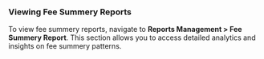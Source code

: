 ### Viewing Fee Summery Reports

To view fee summery reports, navigate to **Reports Management > Fee Summery Report**. This section allows you to access detailed analytics and insights on fee summery patterns.
